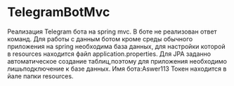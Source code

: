 # TelegramBotMvc

Реализация Telegram бота на spring mvc.
В боте не реализован ответ команд.
Для работы с данным ботом кроме среды обычного приложения на spring необходима база данных,
для настройки которой в resources находится файл application.properties.
Для JPA заданно автоматическое создание таблиц,поэтому для приложения необходимо лишьподключение к базе данных.
Имя бота:Aswer113
Токен находится в йале папки resources.
